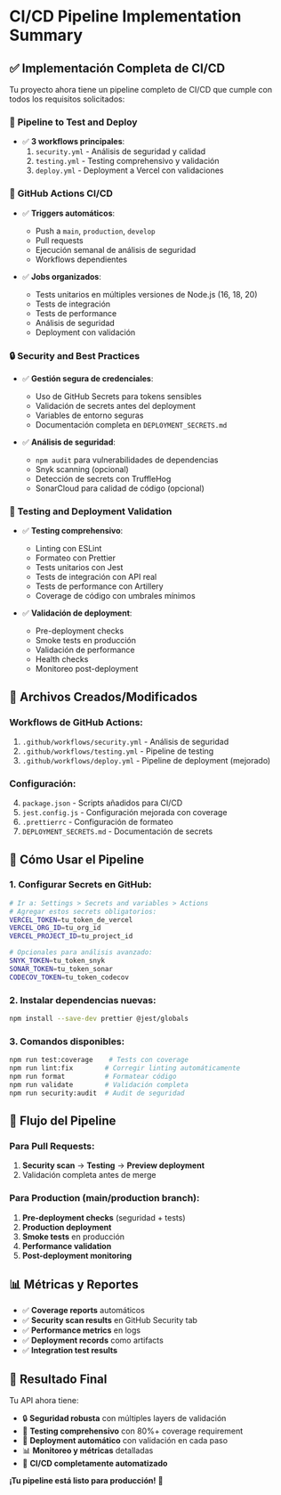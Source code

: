 # CI/CD Pipeline Implementation Summary

## ✅ Implementación Completa de CI/CD

Tu proyecto ahora tiene un pipeline completo de CI/CD que cumple con todos los requisitos solicitados:

### 🔧 **Pipeline to Test and Deploy**

- ✅ **3 workflows principales**:
    1. `security.yml` - Análisis de seguridad y calidad
    2. `testing.yml` - Testing comprehensivo y validación
    3. `deploy.yml` - Deployment a Vercel con validaciones

### 🚀 **GitHub Actions CI/CD**

- ✅ **Triggers automáticos**:
    - Push a `main`, `production`, `develop`
    - Pull requests
    - Ejecución semanal de análisis de seguridad
    - Workflows dependientes

- ✅ **Jobs organizados**:
    - Tests unitarios en múltiples versiones de Node.js (16, 18, 20)
    - Tests de integración
    - Tests de performance
    - Análisis de seguridad
    - Deployment con validación

### 🔒 **Security and Best Practices**

- ✅ **Gestión segura de credenciales**:
    - Uso de GitHub Secrets para tokens sensibles
    - Validación de secrets antes del deployment
    - Variables de entorno seguras
    - Documentación completa en `DEPLOYMENT_SECRETS.md`

- ✅ **Análisis de seguridad**:
    - `npm audit` para vulnerabilidades de dependencias
    - Snyk scanning (opcional)
    - Detección de secrets con TruffleHog
    - SonarCloud para calidad de código (opcional)

### 🧪 **Testing and Deployment Validation**

- ✅ **Testing comprehensivo**:
    - Linting con ESLint
    - Formateo con Prettier
    - Tests unitarios con Jest
    - Tests de integración con API real
    - Tests de performance con Artillery
    - Coverage de código con umbrales mínimos

- ✅ **Validación de deployment**:
    - Pre-deployment checks
    - Smoke tests en producción
    - Validación de performance
    - Health checks
    - Monitoreo post-deployment

## 📁 **Archivos Creados/Modificados**

### Workflows de GitHub Actions:

1. `.github/workflows/security.yml` - Análisis de seguridad
2. `.github/workflows/testing.yml` - Pipeline de testing
3. `.github/workflows/deploy.yml` - Pipeline de deployment (mejorado)

### Configuración:

4. `package.json` - Scripts añadidos para CI/CD
5. `jest.config.js` - Configuración mejorada con coverage
6. `.prettierrc` - Configuración de formateo
7. `DEPLOYMENT_SECRETS.md` - Documentación de secrets

## 🎯 **Cómo Usar el Pipeline**

### 1. Configurar Secrets en GitHub:

```bash
# Ir a: Settings > Secrets and variables > Actions
# Agregar estos secrets obligatorios:
VERCEL_TOKEN=tu_token_de_vercel
VERCEL_ORG_ID=tu_org_id
VERCEL_PROJECT_ID=tu_project_id

# Opcionales para análisis avanzado:
SNYK_TOKEN=tu_token_snyk
SONAR_TOKEN=tu_token_sonar
CODECOV_TOKEN=tu_token_codecov
```

### 2. Instalar dependencias nuevas:

```bash
npm install --save-dev prettier @jest/globals
```

### 3. Comandos disponibles:

```bash
npm run test:coverage    # Tests con coverage
npm run lint:fix        # Corregir linting automáticamente
npm run format          # Formatear código
npm run validate        # Validación completa
npm run security:audit  # Audit de seguridad
```

## 🔄 **Flujo del Pipeline**

### Para Pull Requests:

1. **Security scan** → **Testing** → **Preview deployment**
2. Validación completa antes de merge

### Para Production (main/production branch):

1. **Pre-deployment checks** (seguridad + tests)
2. **Production deployment**
3. **Smoke tests** en producción
4. **Performance validation**
5. **Post-deployment monitoring**

## 📊 **Métricas y Reportes**

- ✅ **Coverage reports** automáticos
- ✅ **Security scan results** en GitHub Security tab
- ✅ **Performance metrics** en logs
- ✅ **Deployment records** como artifacts
- ✅ **Integration test results**

## 🎉 **Resultado Final**

Tu API ahora tiene:

- 🔒 **Seguridad robusta** con múltiples layers de validación
- 🧪 **Testing comprehensivo** con 80%+ coverage requirement
- 🚀 **Deployment automático** con validación en cada paso
- 📊 **Monitoreo y métricas** detalladas
- 🔄 **CI/CD completamente automatizado**

**¡Tu pipeline está listo para producción!** 🎊
